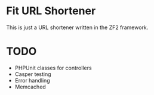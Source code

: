 # Fit URL Shortener

This is just a URL shortener written in the ZF2 framework. 

# TODO

- PHPUnit classes for controllers
- Casper testing
- Error handling
- Memcached

